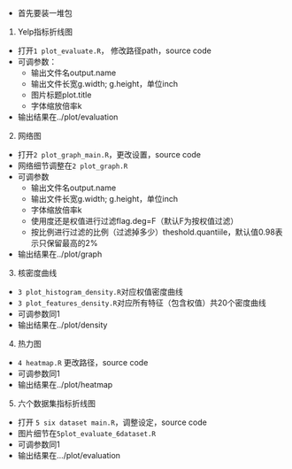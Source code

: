 - 首先要装一堆包

1. Yelp指标折线图
  - 打开`1 plot_evaluate.R`， 修改路径path，source code
  - 可调参数：
    - 输出文件名output.name
    - 输出文件长宽g.width; g.height，单位inch
    - 图片标题plot.title
    - 字体缩放倍率k
  - 输出结果在../plot/evaluation
2. 网络图
  - 打开`2 plot_graph_main.R`，更改设置，source code
  - 网络细节调整在`2 plot_graph.R`
  - 可调参数
    - 输出文件名output.name
    - 输出文件长宽g.width; g.height，单位inch
    - 字体缩放倍率k
    - 使用度还是权值进行过滤flag.deg=F（默认F为按权值过滤）
    - 按比例进行过滤的比例（过滤掉多少）theshold.quantiile，默认值0.98表示只保留最高的2%
  - 输出结果在../plot/graph
3. 核密度曲线
  - `3 plot_histogram_density.R`对应权值密度曲线
  - `3 plot_features_density.R`对应所有特征（包含权值）共20个密度曲线
  - 可调参数同1
  - 输出结果在../plot/density
4. 热力图
  - `4 heatmap.R` 更改路径，source code
  - 可调参数同1
  - 输出结果在../plot/heatmap
5. 六个数据集指标折线图
  - 打开 `5 six dataset main.R`，调整设定，source code
  - 图片细节在`5plot_evaluate_6dataset.R`
  - 可调参数同1
  - 输出结果在.../plot/evaluation
